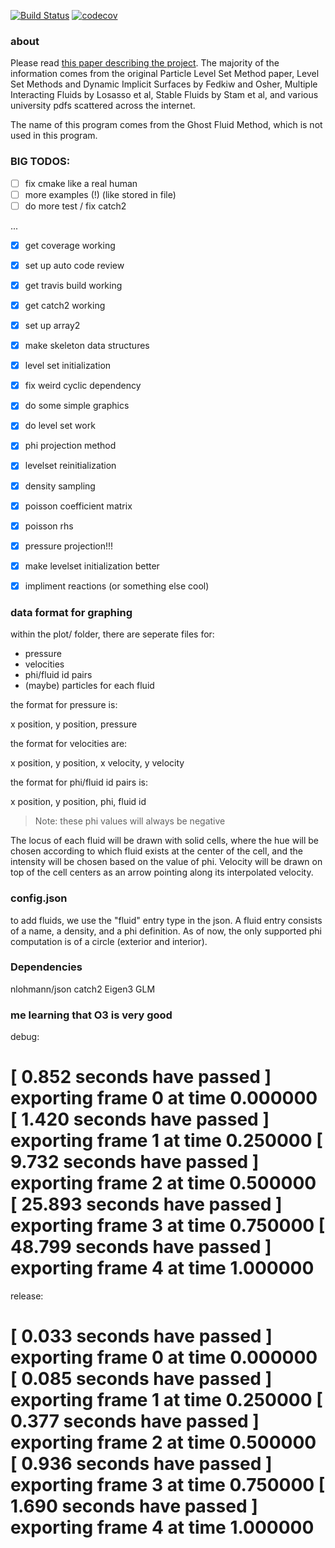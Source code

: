 [![Build Status](https://travis-ci.com/bpatmiller/gfm2d.svg?branch=master)](https://travis-ci.com/bpatmiller/gfm2d)
[![codecov](https://codecov.io/gh/bpatmiller/gfm2d/branch/master/graph/badge.svg)](https://codecov.io/gh/bpatmiller/gfm2d)

### about
Please read [this paper describing the project](writeup.pdf). The majority of the information comes from the original Particle Level Set Method paper, Level Set Methods and Dynamic Implicit Surfaces by Fedkiw and Osher, Multiple Interacting Fluids by Losasso et al, Stable Fluids by Stam et al, and various university pdfs scattered across the internet.

The name of this program comes from the Ghost Fluid Method, which is not used in this program.

### BIG TODOS:
* [ ] fix cmake like a real human
* [ ] more examples (!) (like stored in file)
* [ ] do more test / fix catch2

...

* [x] get coverage working
* [x] set up auto code review
* [x] get travis build working
* [x] get catch2 working
* [x] set up array2
* [x] make skeleton data structures
* [x] level set initialization
* [x] fix weird cyclic dependency
* [x] do some simple graphics
* [x] do level set work
* [x] phi projection method
* [x] levelset reinitialization
* [x] density sampling
* [x] poisson coefficient matrix
* [x] poisson rhs
* [x] pressure projection!!!
* [x] make levelset initialization better
* [x] impliment reactions (or something else cool)


### data format for graphing
within the plot/ folder, there are seperate files for:
- pressure
- velocities
- phi/fluid id pairs
- (maybe) particles for each fluid
  
the format for pressure is:

x position, y position, pressure

the format for velocities are:

x position, y position, x velocity, y velocity

the format for phi/fluid id pairs is:

x position, y position, phi, fluid id

>Note: these phi values will always be negative

The locus of each fluid will be drawn with solid cells, where the hue will be chosen according to which fluid exists at the center of the cell, and the intensity will be chosen based on the value of phi.
Velocity will be drawn on top of the cell centers as an arrow pointing along its interpolated velocity.

### config.json

to add fluids, we use the "fluid" entry type in the json. A fluid entry consists of a name,
a density, and a phi definition. As of now, the only supported phi computation is of a circle
(exterior and interior).

### Dependencies
nlohmann/json
catch2
Eigen3
GLM

### me learning that O3 is very good
debug:

[ 0.852 seconds have passed ] exporting frame 0 at time 0.000000
[ 1.420 seconds have passed ] exporting frame 1 at time 0.250000
[ 9.732 seconds have passed ] exporting frame 2 at time 0.500000
[ 25.893 seconds have passed ] exporting frame 3 at time 0.750000
[ 48.799 seconds have passed ] exporting frame 4 at time 1.000000
=======================================================================

release:

[ 0.033 seconds have passed ] exporting frame 0 at time 0.000000
[ 0.085 seconds have passed ] exporting frame 1 at time 0.250000
[ 0.377 seconds have passed ] exporting frame 2 at time 0.500000
[ 0.936 seconds have passed ] exporting frame 3 at time 0.750000
[ 1.690 seconds have passed ] exporting frame 4 at time 1.000000
===============================================================================
